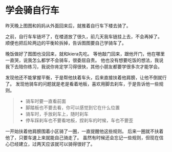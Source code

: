<!---
markmeta_author: wongoo
markmeta_date: 2020-06-05
markmeta_title: 学会骑自行车
markmeta_categories: 成长
markmeta_tags: 书图,自行车
-->

# 学会骑自行车

昨天晚上图图和妈妈从外面回来后，就推着自行车下楼去骑了。

之前，自行车车链坏了，在楼道放了很久，前几天我车链挂上去，不会再掉了。
顺便也把后轮两边的平衡轮拆掉，告诉图图要自己学骑车了。

晚饭做好了图图也没回来，就和kiera先吃。
等他敲门回来，跟他开门，他在哪里一直哭，说我怎么都学不会骑车，很委屈自责。
他也没有想要吃饭的想法，我说我下去陪你练习，我说你肯定学习得很快，其他小朋友都要学很多次才能学会。

发现他还不能掌握平衡，于是帮他扶着车头，后来直接扶着他肩膀，让他不倒就行了。
发现他骑车的问题就是老是看着地板，喜欢用脚去刹车，于是告诉他一些规则。

> - 骑车时要一直看前面
> - 脚踏板也不要去看，你可以感觉到它在什么位置
> - 骑车时，手放刹车上，随时刹车
> - 停车踩刹车也不要看地板，捏刹车的时候，车也不要歪

一开始扶着他肩膀围着小区骑了一圈，一直提醒他这些规则。
后来一圈就不扶着他了，只要车速上来就能自己骑走了。
虽然有时候还会忘记一些规则，但现在信心已经建立，过两天应该就可以骑得很好了。





